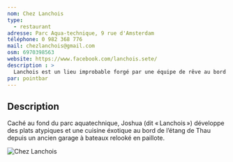 ```yaml
---
nom: Chez Lanchois
type: 
  - restaurant
adresse: Parc Aqua-technique, 9 rue d'Amsterdam
téléphone: 0 982 368 776
mail: chezlanchois@gmail.com
osm: 6970398563
website: https://www.facebook.com/lanchois.sete/
description : >
  Lanchois est un lieu improbable forgé par une équipe de rêve au bord de l'étang de Thau. La cuisine fusionne des saveurs asiatiques et des produits originaux. 
par: pointbar
---
```


## Description

Caché au fond du parc aquatechnique, Joshua (dit « Lanchois ») développe des plats atypiques et une cuisine éxotique au bord de l’étang de Thau depuis un ancien garage à bateaux relooké en paillote.

![Chez Lanchois](./media/chez-lanchois.jpg)
